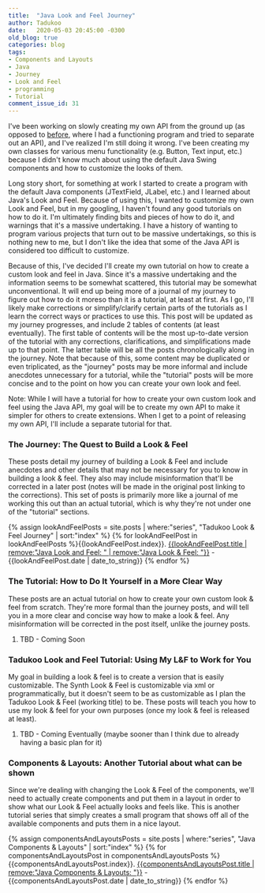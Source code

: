 ```yaml
---
title:  "Java Look and Feel Journey"
author: Tadukoo
date:   2020-05-03 20:45:00 -0300
old_blog: true
categories: blog
tags: 
- Components and Layouts
- Java
- Journey
- Look and Feel
- programming
- Tutorial
comment_issue_id: 31
---
```

I've been working on slowly creating my own API from the ground up (as opposed to [before](https://tadukoo.github.io/blog/2015/12/31/the-flaws-of-developing-api-and-engine.html), where I had a functioning program and tried 
to separate out an API), and I've realized I'm still doing it wrong. I've been creating my own classes for various menu functionality (e.g. Button, Text input, etc.) because I didn't know much about using the default 
Java Swing components and how to customize the looks of them.

Long story short, for something at work I started to create a program with the default Java components (JTextField, JLabel, etc.) and I learned about Java's Look and Feel. Because of using this, I wanted to customize my own 
Look and Feel, but in my googling, I haven't found any good tutorials on how to do it. I'm ultimately finding bits and pieces of how to do it, and warnings that it's a massive undertaking. I have a history of wanting to program 
various projects that turn out to be massive undertakings, so this is nothing new to me, but I don't like the idea that some of the Java API is considered too difficult to customize.

Because of this, I've decided I'll create my own tutorial on how to create a custom look and feel in Java. Since it's a massive undertaking and the information seems to be somewhat scattered, this tutorial may be somewhat 
unconventional. It will end up being more of a journal of my journey to figure out how to do it moreso than it is a tutorial, at least at first. As I go, I'll likely make corrections or simplify/clarify certain parts of the 
tutorials as I learn the correct ways or practices to use this. This post will be updated as my journey progresses, and include 2 tables of contents (at least eventually). The first table of contents will be the most up-to-date 
version of the tutorial with any corrections, clarifications, and simplifications made up to that point. The latter table will be all the posts chronologically along in the journey. Note that because of this, some content may be 
duplicated or even triplicated, as the "journey" posts may be more informal and include anecdotes unnecessary for a tutorial, while the "tutorial" posts will be more concise and to the point on how you can create your own look 
and feel.

Note: While I will have a tutorial for how to create your own custom look and feel using the Java API, my goal will be to create my own API to make it simpler for others to create extensions. When I get to a point of releasing my 
own API, I'll include a separate tutorial for that.

### The Journey: The Quest to Build a Look & Feel
These posts detail my journey of building a Look & Feel and include anecdotes and other details that may not be necessary for you to know in building a look & feel. They also may include misinformation that'll be corrected 
in a later post (notes will be made in the original post linking to the corrections). This set of posts is primarily more like a journal of me working this out than an actual tutorial, which is why they're not under one of the 
"tutorial" sections.

{% assign lookAndFeelPosts = site.posts | where:"series", "Tadukoo Look & Feel Journey" | sort:"index" %}
{% for lookAndFeelPost in lookAndFeelPosts %}{{lookAndFeelPost.index}}. [{{lookAndFeelPost.title | remove:"Java Look and Feel: " | remove:"Java Look & Feel: "}}]({{lookAndFeelPost.url}}) - 
{{lookAndFeelPost.date | date_to_string}}
{% endfor %}

### The Tutorial: How to Do It Yourself in a More Clear Way
These posts are an actual tutorial on how to create your own custom look & feel from scratch. They're more formal than the journey posts, and will tell you in a more clear and concise way how to make a look & feel. Any 
misinformation will be corrected in the post itself, unlike the journey posts.

1. TBD - Coming Soon

### Tadukoo Look and Feel Tutorial: Using My L&F to Work for You
My goal in building a look & feel is to create a version that is easily customizable. The Synth Look & Feel is customizable via xml or programmatically, but it doesn't seem to be as customizable as I plan the Tadukoo 
Look & Feel (working title) to be. These posts will teach you how to use my look & feel for your own purposes (once my look & feel is released at least).

1. TBD - Coming Eventually (maybe sooner than I think due to already having a basic plan for it)

### Components & Layouts: Another Tutorial about what can be shown
Since we're dealing with changing the Look & Feel of the components, we'll need to actually create components and put them in a layout in order to show what our Look & Feel actually looks and feels like. This is another 
tutorial series that simply creates a small program that shows off all of the available components and puts them in a nice layout.

{% assign componentsAndLayoutsPosts = site.posts | where:"series", "Java Components & Layouts" | sort:"index" %}
{% for componentsAndLayoutsPost in componentsAndLayoutsPosts %}{{componentsAndLayoutsPost.index}}. [{{componentsAndLayoutsPost.title | remove:"Java Components & Layouts: "}}]({{componentsAndLayoutsPost.url}}) - 
{{componentsAndLayoutsPost.date | date_to_string}}
{% endfor %}
